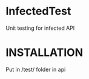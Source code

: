 InfectedTest
============

Unit testing for infected API

INSTALLATION
============

Put in /test/ folder in api